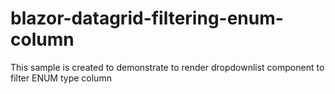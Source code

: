 # blazor-datagrid-filtering-enum-column
This sample is created to demonstrate to render dropdownlist component to filter ENUM type column
